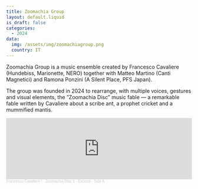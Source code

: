 ```yaml
---
title: Zoomachia Group
layout: default.liquid
is_draft: false
categories:
  - 2024
data:
  img: /assets/img/zoomachiagroup.png
  country: IT
---
```


Zoomachia Group is a music ensemble created by Francesco Cavaliere (Hundebiss, Marionette, NERO) together with Matteo Martino (Canti Magnetici) and Ramona Ponzini (A Silent Place, PFS Japan). 

The group was founded in 2024 to rearrange, with multiple voices, gestures and visual elements, the ”Zoomachia Disc” music fable — a remarkable fable written by Cavaliere about a scribe ant, a prophet cricket and a mummified mantis.

<iframe width="100%" height="166" scrolling="no" frameborder="no" allow="autoplay" src="https://w.soundcloud.com/player/?url=https%3A//api.soundcloud.com/tracks/1591987839&color=%23ff5500&auto_play=false&hide_related=false&show_comments=true&show_user=true&show_reposts=false&show_teaser=true"></iframe><div style="font-size: 10px; color: #cccccc;line-break: anywhere;word-break: normal;overflow: hidden;white-space: nowrap;text-overflow: ellipsis; font-family: Interstate,Lucida Grande,Lucida Sans Unicode,Lucida Sans,Garuda,Verdana,Tahoma,sans-serif;font-weight: 100;"><a href="https://soundcloud.com/f-cavaliere" title="Francesco Cavaliere !" target="_blank" style="color: #cccccc; text-decoration: none;">Francesco Cavaliere !</a> · <a href="https://soundcloud.com/f-cavaliere/zoomachia-disc-1-excerpt-side-a" title="Zoomachia Disc 1 - Excerpt - Side A" target="_blank" style="color: #cccccc; text-decoration: none;">Zoomachia Disc 1 - Excerpt - Side A</a></div>